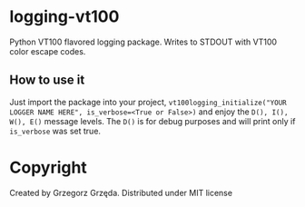 # logging-vt100
Python VT100 flavored logging package. Writes to STDOUT with VT100 color escape codes.

## How to use it
Just import the package into your project, `vt100logging_initialize("YOUR LOGGER NAME HERE", is_verbose=<True or False>)` and enjoy the `D(), I(), W(), E()` message levels. The `D()` is for debug purposes and will print only if `is_verbose` was set true.

# Copyright
Created by Grzegorz Grzęda. Distributed under MIT license